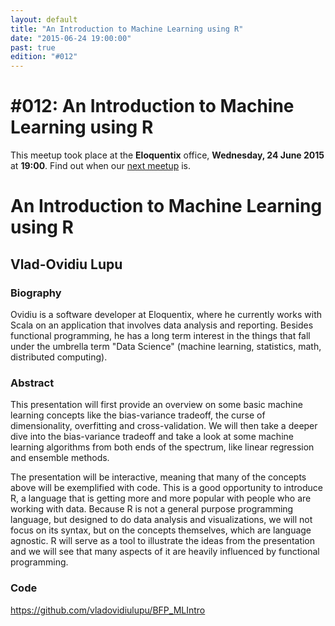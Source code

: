 ```yaml
---
layout: default
title: "An Introduction to Machine Learning using R"
date: "2015-06-24 19:00:00"
past: true
edition: "#012"
---
```


<div class="description">
  <h1><span class="edition-number">#012</span>: An Introduction to Machine Learning using R</h1>
  <p>This meetup took place at the <strong>Eloquentix</strong> office,
    <strong>Wednesday, 24 June 2015</strong> at <strong>19:00</strong>.
    Find out when our <a href="/next">next meetup</a> is.</p>
</div>

<div class="clear-fix"></div>

<div class="presentation">
  <h1>An Introduction to Machine Learning using R</h1>
  <div class="details">
    <div class="left">
      <div class="biography">
        <h2 class="speaker">Vlad-Ovidiu Lupu</h2>
        <h3>Biography</h3>
        <p>Ovidiu is a software developer at Eloquentix, where he currently works
        with Scala on an application that involves data analysis and reporting.
        Besides functional programming, he has a long term interest in the things
        that fall under the umbrella term "Data Science" (machine learning,
        statistics, math, distributed computing).</p>
      </div>
      <div class="abstract">
        <h3>Abstract</h3>
        <p>This presentation will first provide an overview on some basic machine
        learning concepts like the bias-variance tradeoff, the curse of dimensionality,
        overfitting and cross-validation. We will then take a deeper dive into
        the bias-variance tradeoff and take a look at some machine learning
        algorithms from both ends of the spectrum, like linear regression and
        ensemble methods.</p>
        <p>The presentation will be interactive, meaning that many of the concepts
        above will be exemplified with code. This is a good opportunity to introduce
        R, a language that is getting more and more popular with people who are
        working with data. Because R is not a general purpose programming language,
        but designed to do data analysis and visualizations, we will not focus on
        its syntax, but on the concepts themselves, which are language agnostic.
        R will serve as a tool to illustrate the ideas from the presentation and
        we will see that many aspects of it are heavily influenced by functional
        programming.</p>
      </div>
      <div class="code">
        <h3>Code</h3>
        <p><a href="https://github.com/vladovidiulupu/BFP_MLIntro">https://github.com/vladovidiulupu/BFP_MLIntro</a></p>
      </div>
    </div>
    <div class="right">
      <div class="slides">
        <script async class="speakerdeck-embed" data-id="86c2562451ab497990ef2b518bf96b3d" data-ratio="1.77777777777778" src="//speakerdeck.com/assets/embed.js"></script>
      </div>
    </div>
  </div>
</div>
